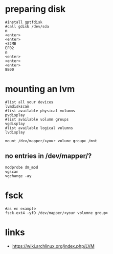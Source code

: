 # preparing disk

```
#install gptfdisk
#call gdisk /dev/sda
n
<enter>
<enter>
+32MB
EF02
n
<enter>
<enter>
<enter>
8E00
```

# mounting an lvm

```
#list all your devices
lvmdiskscan
#list available physical volumns
pvdisplay
#list available volumn groups
vgdisplay
#list available logical volumns
lvdisplay

mount /dev/mapper/<your volume group> /mnt
```

## no entries in /dev/mapper/<your volume group>?

```
modprobe dm_mod
vgscan
vgchange -ay
```

# fsck

```
#as en example
fsck.ext4 -yfD /dev/mapper/<your volumne group>
```

# links

* https://wiki.archlinux.org/index.php/LVM
